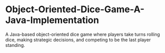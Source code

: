 # Object-Oriented-Dice-Game-A-Java-Implementation
A Java-based object-oriented dice game where players take turns rolling dice, making strategic decisions, and competing to be the last player standing.
